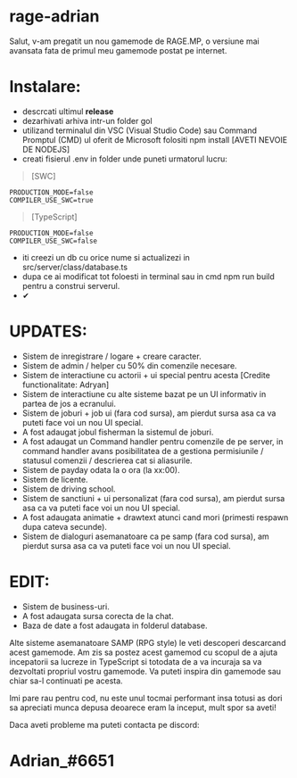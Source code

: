 # rage-adrian

Salut, v-am pregatit un nou gamemode de RAGE.MP, o versiune mai avansata fata de primul meu gamemode postat pe internet.

# Instalare:
- descrcati ultimul **release**
- dezarhivati arhiva intr-un folder gol
- utilizand terminalul din VSC (Visual Studio Code) sau Command Promptul (CMD) ul oferit de Microsoft folositi npm install [AVETI NEVOIE DE NODEJS]
- creati fisierul .env in folder unde puneti urmatorul lucru: 
> [SWC]

```
PRODUCTION_MODE=false
COMPILER_USE_SWC=true
```

> [TypeScript]

```
PRODUCTION_MODE=false
COMPILER_USE_SWC=false
```

- iti creezi un db cu orice nume si actualizezi in src/server/class/database.ts
- dupa ce ai modificat tot foloesti in terminal sau in cmd npm run build pentru a construi serverul.
- ✔


# UPDATES:

- Sistem de inregistrare / logare + creare caracter.
- Sistem de admin / helper cu 50% din comenzile necesare.
- Sistem de interactiune cu actorii + ui special pentru acesta [Credite functionalitate: Adryan]
- Sistem de interactiune cu alte sisteme bazat pe un UI informativ in partea de jos a ecranului.
- Sistem de joburi + job ui (fara cod sursa), am pierdut sursa asa ca va puteti face voi un nou UI special.
- A fost adaugat jobul fisherman la sistemul de joburi.
- A fost adaugat un Command handler pentru comenzile de pe server, in command handler avans posibilitatea de a gestiona permisiunile / statusul comenzii / descrierea cat si aliasurile.
- Sistem de payday odata la o ora (la xx:00).
- Sistem de licente.
- Sistem de driving school.
- Sistem de sanctiuni + ui personalizat (fara cod sursa), am pierdut sursa asa ca va puteti face voi un nou UI special.
- A fost adaugata animatie + drawtext atunci cand mori (primesti respawn dupa cateva secunde).
- Sistem de dialoguri asemanatoare ca pe samp (fara cod sursa), am pierdut sursa asa ca va puteti face voi un nou UI special.

# EDIT:
- Sistem de business-uri.
- A fost adaugata sursa corecta de la chat.
- Baza de date a fost adaugata in folderul database.


Alte sisteme asemanatoare SAMP (RPG style) le veti descoperi descarcand acest gamemode. Am zis sa postez acest gamemod cu scopul de a ajuta incepatorii sa lucreze in TypeScript si totodata de a va incuraja sa va dezvoltati propriul vostru gamemode. Va puteti inspira din gamemode sau chiar sa-l continuati pe acesta.

Imi pare rau pentru cod, nu este unul tocmai performant insa totusi as dori sa apreciati munca depusa deoarece eram la inceput, mult spor sa aveti!

Daca aveti probleme ma puteti contacta pe discord:

# Adrian_#6651
